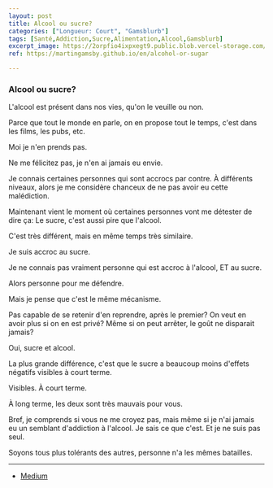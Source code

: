 ```yaml
---
layout: post
title: Alcool ou sucre?
categories: ["Longueur: Court", "Gamsblurb"]
tags: [Santé,Addiction,Sucre,Alimentation,Alcool,Gamsblurb]
excerpt_image: https://2orpfio4ixpxegt9.public.blob.vercel-storage.com/blogPost/cm0xwrjka015aky0ch4g0yelq/preview-image-FQiZcXXyh6HfewpofAhzTLGIj5q361.jfif
ref: https://martingamsby.github.io/en/alcohol-or-sugar

---
```


### **Alcool ou sucre?**

L'alcool est présent dans nos vies, qu'on le veuille ou non.

Parce que tout le monde en parle, on en propose tout le temps, c'est dans les films, les pubs, etc.

Moi je n'en prends pas.

Ne me félicitez pas, je n'en ai jamais eu envie.

Je connais certaines personnes qui sont accrocs par contre. À différents niveaux, alors je me considère chanceux de ne pas avoir eu cette malédiction.

Maintenant vient le moment où certaines personnes vont me détester de dire ça:
Le sucre, c'est aussi pire que l'alcool.

C'est très différent, mais en même temps très similaire.

Je suis accroc au sucre.

Je ne connais pas vraiment personne qui est accroc à l'alcool, ET au sucre.

Alors personne pour me défendre.

Mais je pense que c'est le même mécanisme.

Pas capable de se retenir d'en reprendre, après le premier?
On veut en avoir plus si on en est privé?
Même si on peut arrêter, le goût ne disparait jamais?

Oui, sucre et alcool.

La plus grande différence, c'est que le sucre a beaucoup moins d'effets négatifs visibles à court terme.

Visibles.
À court terme.

À long terme, les deux sont très mauvais pour vous.

Bref, je comprends si vous ne me croyez pas, mais même si je n'ai jamais eu un semblant d'addiction à l'alcool.
Je sais ce que c'est.
Et je ne suis pas seul.

Soyons tous plus tolérants des autres, personne n'a les mêmes batailles.

---

- [Medium](https://medium.com/@martin.gamsby/alcohol-ou-sucre-21d7d12a819e)


